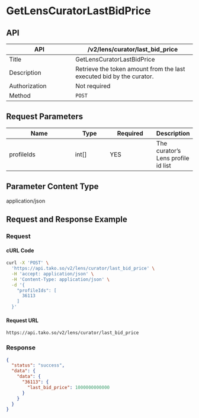 # GetLensCuratorLastBidPrice

## API

<table><thead><tr><th width="163">API</th><th>/v2/lens/curator/last_bid_price</th></tr></thead><tbody><tr><td>Title</td><td>GetLensCuratorLastBidPrice</td></tr><tr><td>Description</td><td>Retrieve the token amount from the last executed bid by the curator.</td></tr><tr><td>Authorization</td><td>Not required</td></tr><tr><td>Method</td><td><code>POST</code></td></tr></tbody></table>

## Request Parameters

<table><thead><tr><th width="168">Name</th><th width="80">Type</th><th width="112">Required</th><th>Description</th></tr></thead><tbody><tr><td>profileIds</td><td>int[]</td><td>YES</td><td>The curator’s Lens profile id list</td></tr></tbody></table>

## Parameter Content Type

application/json

## Request and Response Example

### Request

#### cURL Code

```bash
curl -X 'POST' \
  'https://api.tako.so/v2/lens/curator/last_bid_price' \
  -H 'accept: application/json' \
  -H 'Content-Type: application/json' \
  -d '{
    "profileIds": [
      36113
    ]
  }'
```

#### Request URL

`https://api.tako.so/v2/lens/curator/last_bid_price`

### Response

```json
{
  "status": "success",
  "data": {
    "data": {
      "36113": {
        "last_bid_price": 1000000000000
      }
    }
  }
}
```
